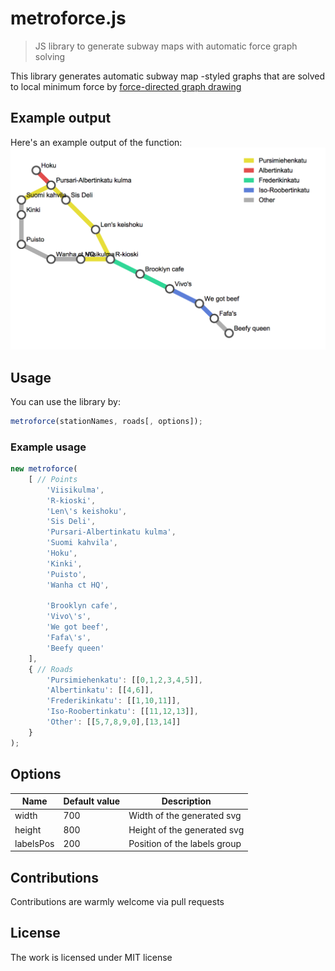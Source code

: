 # metroforce.js
> JS library to generate subway maps with automatic force graph solving

This library generates automatic subway map -styled graphs that are solved to
local minimum force by [force-directed graph drawing][forcegraph]

## Example output
Here's an example output of the function:
<img src="https://raw.githubusercontent.com/jehna/metroforce/master/examples/example.png" alt="" />

## Usage
You can use the library by:
```javascript
metroforce(stationNames, roads[, options]);
```

### Example usage
```javascript
new metroforce(
    [ // Points
        'Viisikulma',
        'R-kioski',
        'Len\'s keishoku',
        'Sis Deli',
        'Pursari-Albertinkatu kulma',
        'Suomi kahvila',
        'Hoku',
        'Kinki',
        'Puisto',
        'Wanha ct HQ',
        
        'Brooklyn cafe',
        'Vivo\'s',
        'We got beef',
        'Fafa\'s',
        'Beefy queen'
    ],
    { // Roads
        'Pursimiehenkatu': [[0,1,2,3,4,5]],
        'Albertinkatu': [[4,6]],
        'Frederikinkatu': [[1,10,11]],
        'Iso-Roobertinkatu': [[11,12,13]],
        'Other': [[5,7,8,9,0],[13,14]]
    }
);
```

## Options
| Name      | Default value | Description                  |
|-----------|---------------|------------------------------|
| width     |           700 | Width of the generated svg   |
| height    |           800 | Height of the generated svg  |
| labelsPos |           200 | Position of the labels group |

## Contributions
Contributions are warmly welcome via pull requests

## License
The work is licensed under MIT license

[forcegraph]: http://en.wikipedia.org/wiki/Force-directed_graph_drawing